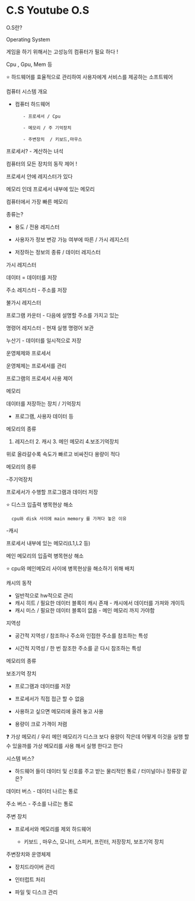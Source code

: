 # C.S Youtube O.S

O.S란?

Operating System

게임을 하기 위해서는 고성능의 컴퓨터가 필요 하다 ! 

Cpu , Gpu, Mem 등

⭐ 하드웨어를 효율적으로 관리하여 사용자에게 서비스를 제공하는 소프트웨어

컴퓨터 시스템 개요 

- 컴퓨터 하드웨어

         - 프로세서 / Cpu

         - 메모리 / 주 기억장치 

         - 주변장치  / 키보드,마우스

프로세서? - 계산하는 녀석

컴퓨터의 모든 장치의 동작 제어 ! 

프로세서 안에 레지스터가 있다 

메모리 인데 프로세서 내부에 있는 메모리 

컴퓨터에서 가장 빠른 메모리 

종류는? 

 - 용도 / 전용 레지스터

 - 사용자가 정보 변강 가능 여부에 따른 / 가시 레지스터

 - 저장하는 정보의 종류 / 데이터 레지스터

가시 레지스터

데이터 = 데이터를 저장 

주소 레지스터  - 주소를 저장 

불가시 레지스터

프로그램 카운터 - 다음에 설명할 주소를 가지고 있는 

명령어 레지스터  - 현재 실행 명령어 보관

누산기 - 데이터를 일시적으로 저장

운영체제와 프로세서 

운영체제는 프로세서를 관리 

프로그램의 프로세서 사용 제어 

메모리 

데이터를 저장하는 장치 / 기억장치 

- 프로그램, 사용자 데이터 등

메모리의 종류 

1. 레지스터 2. 캐시 3. 메인 메모리 4.보조기억장치

 위로 올라갈수록 속도가 빠르고 비싸진다 용량이 적다 

메모리의 종류 

-주기억장치 

 프로세서가 수행할 프로그램과 데이터 저장 

 ⭐ 디스크 입출력 병목현상 해소 

      cpu와 disk 사이에 main memory 를 가져다 놓은 이유 

-캐시

 프로세서 내부에 있는 메모리(L1,L2 등)

 메인 메모리의 입출력 병목현상 해소 

 ⭐ cpu와 메인메모리 사이에 병목현상을 해소하기 위해 배치 

캐시의 동작

 - 일반적으로 hw적으로 관리 
 - 캐시 히트 / 필요한 데이터 블록이 캐시 존재  - 캐시에서 데이터를 가져와 개이득
 - 캐시 미스 / 필요한 데이터 블록이 없음 - 메인 메모리 까지 가야함

지역성

 - 공간적 지역성 / 참조하나 주소와 인접한 주소를 참조하는 특성

 - 시간적 지역성 / 한 번 참조한 주소를 곧 다시 참조하는 특성

메모리의 종류 

보조기억 장치 

 - 프로그램과 데이터를 저장

 - 프로세서가 직접 접근 할 수 없음

 - 사용하고 싶으면 메모리에 올려 놓고 사용

 - 용량이 크로 가격이 저렴

 ❓ 가상 메모리 / 우리 메인 메모리가 디스크 보다 용량이 작은데 어떻게 이것을 실행 할 수 
 있을까를 가상 메모리를 사용 해서 실행 한다고 한다

시스템 버스?

 - 하드웨어 들이 데이터 및 신호를 주고 받는 물리적인 통로 / 터미널이나 정류장 같은?

데이터 버스 - 데이터 나르는 통로

주소 버스 - 주소를 나르는 통로

주변 장치 

- 프로세서와 메모리를 제외 하드웨어

  - 키보드 , 마우스, 모니터, 스피커, 프린터, 저장장치, 보조기억 장치 

주변장치와 운영체제

 - 장치드라이버 관리

 - 인터럽트 처리

  - 파일 및 디스크 관리